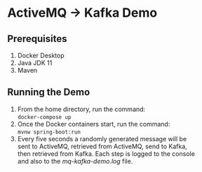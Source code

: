 # ActiveMQ -> Kafka Demo

## Prerequisites
1. Docker Desktop
2. Java JDK 11
3. Maven

## Running the Demo
1. From the home directory, run the command: \
   `docker-compose up`
2. Once the Docker containers start, run the command: \
   `mvnw spring-boot:run`
3. Every five seconds a randomly generated message will be \
   sent to ActiveMQ, retrieved from ActiveMQ, send to Kafka, \
   then retrieved from Kafka. Each step is logged to the console \
   and also to the _mq-kafka-demo.log_ file.
